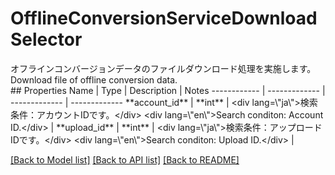 # OfflineConversionServiceDownloadSelector

<div lang=\"ja\">オフラインコンバージョンデータのファイルダウンロード処理を実施します。</div> <div lang=\"en\">Download file of offline conversion data.</div> 
## Properties
Name | Type | Description | Notes
------------ | ------------- | ------------- | -------------
**account_id** | **int** | &lt;div lang&#x3D;\&quot;ja\&quot;&gt;検索条件：アカウントIDです。&lt;/div&gt; &lt;div lang&#x3D;\&quot;en\&quot;&gt;Search conditon: Account ID.&lt;/div&gt;  | 
**upload_id** | **int** | &lt;div lang&#x3D;\&quot;ja\&quot;&gt;検索条件：アップロードIDです。&lt;/div&gt; &lt;div lang&#x3D;\&quot;en\&quot;&gt;Search conditon: Upload ID.&lt;/div&gt;  | 

[[Back to Model list]](../README.md#documentation-for-models) [[Back to API list]](../README.md#documentation-for-api-endpoints) [[Back to README]](../README.md)


